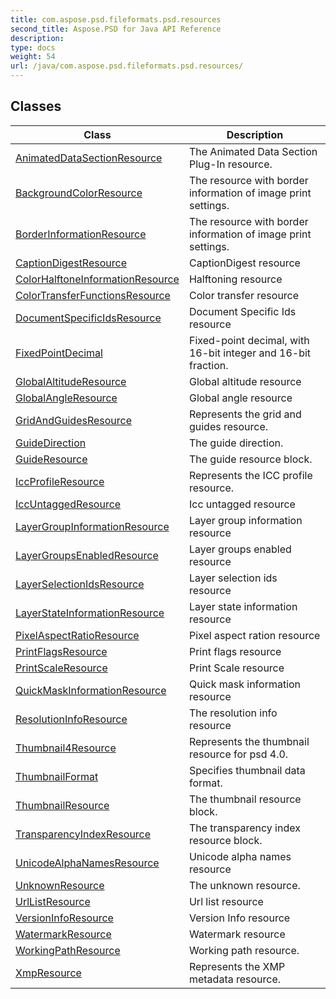 ```yaml
---
title: com.aspose.psd.fileformats.psd.resources
second_title: Aspose.PSD for Java API Reference
description: 
type: docs
weight: 54
url: /java/com.aspose.psd.fileformats.psd.resources/
---
```



## Classes

| Class | Description |
| --- | --- |
| [AnimatedDataSectionResource](../com.aspose.psd.fileformats.psd.resources/animateddatasectionresource) | The Animated Data Section Plug-In resource. |
| [BackgroundColorResource](../com.aspose.psd.fileformats.psd.resources/backgroundcolorresource) | The resource with border information of image print settings. |
| [BorderInformationResource](../com.aspose.psd.fileformats.psd.resources/borderinformationresource) | The resource with border information of image print settings. |
| [CaptionDigestResource](../com.aspose.psd.fileformats.psd.resources/captiondigestresource) | CaptionDigest resource |
| [ColorHalftoneInformationResource](../com.aspose.psd.fileformats.psd.resources/colorhalftoneinformationresource) | Halftoning resource |
| [ColorTransferFunctionsResource](../com.aspose.psd.fileformats.psd.resources/colortransferfunctionsresource) | Color transfer resource |
| [DocumentSpecificIdsResource](../com.aspose.psd.fileformats.psd.resources/documentspecificidsresource) | Document Specific Ids resource |
| [FixedPointDecimal](../com.aspose.psd.fileformats.psd.resources/fixedpointdecimal) | Fixed-point decimal, with 16-bit integer and 16-bit fraction. |
| [GlobalAltitudeResource](../com.aspose.psd.fileformats.psd.resources/globalaltituderesource) | Global altitude resource |
| [GlobalAngleResource](../com.aspose.psd.fileformats.psd.resources/globalangleresource) | Global angle resource |
| [GridAndGuidesResource](../com.aspose.psd.fileformats.psd.resources/gridandguidesresource) | Represents the grid and guides resource. |
| [GuideDirection](../com.aspose.psd.fileformats.psd.resources/guidedirection) | The guide direction. |
| [GuideResource](../com.aspose.psd.fileformats.psd.resources/guideresource) | The guide resource block. |
| [IccProfileResource](../com.aspose.psd.fileformats.psd.resources/iccprofileresource) | Represents the ICC profile resource. |
| [IccUntaggedResource](../com.aspose.psd.fileformats.psd.resources/iccuntaggedresource) | Icc untagged resource |
| [LayerGroupInformationResource](../com.aspose.psd.fileformats.psd.resources/layergroupinformationresource) | Layer group information resource |
| [LayerGroupsEnabledResource](../com.aspose.psd.fileformats.psd.resources/layergroupsenabledresource) | Layer groups enabled resource |
| [LayerSelectionIdsResource](../com.aspose.psd.fileformats.psd.resources/layerselectionidsresource) | Layer selection ids resource |
| [LayerStateInformationResource](../com.aspose.psd.fileformats.psd.resources/layerstateinformationresource) | Layer state information resource |
| [PixelAspectRatioResource](../com.aspose.psd.fileformats.psd.resources/pixelaspectratioresource) | Pixel aspect ration resource |
| [PrintFlagsResource](../com.aspose.psd.fileformats.psd.resources/printflagsresource) | Print flags resource |
| [PrintScaleResource](../com.aspose.psd.fileformats.psd.resources/printscaleresource) | Print Scale resource |
| [QuickMaskInformationResource](../com.aspose.psd.fileformats.psd.resources/quickmaskinformationresource) | Quick mask information resource |
| [ResolutionInfoResource](../com.aspose.psd.fileformats.psd.resources/resolutioninforesource) | The resolution info resource |
| [Thumbnail4Resource](../com.aspose.psd.fileformats.psd.resources/thumbnail4resource) | Represents the thumbnail resource for psd 4.0. |
| [ThumbnailFormat](../com.aspose.psd.fileformats.psd.resources/thumbnailformat) | Specifies thumbnail data format. |
| [ThumbnailResource](../com.aspose.psd.fileformats.psd.resources/thumbnailresource) | The thumbnail resource block. |
| [TransparencyIndexResource](../com.aspose.psd.fileformats.psd.resources/transparencyindexresource) | The transparency index resource block. |
| [UnicodeAlphaNamesResource](../com.aspose.psd.fileformats.psd.resources/unicodealphanamesresource) | Unicode alpha names resource |
| [UnknownResource](../com.aspose.psd.fileformats.psd.resources/unknownresource) | The unknown resource. |
| [UrlListResource](../com.aspose.psd.fileformats.psd.resources/urllistresource) | Url list resource |
| [VersionInfoResource](../com.aspose.psd.fileformats.psd.resources/versioninforesource) | Version Info resource |
| [WatermarkResource](../com.aspose.psd.fileformats.psd.resources/watermarkresource) | Watermark resource |
| [WorkingPathResource](../com.aspose.psd.fileformats.psd.resources/workingpathresource) | Working path resource. |
| [XmpResource](../com.aspose.psd.fileformats.psd.resources/xmpresource) | Represents the XMP metadata resource. |
